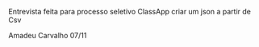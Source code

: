 Entrevista feita para processo seletivo ClassApp criar um json a partir de Csv

Amadeu Carvalho 07/11
